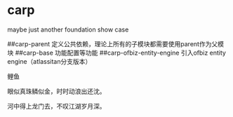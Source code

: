 # carp
maybe just another foundation show case

##carp-parent
定义公共依赖，理论上所有的子模块都需要使用parent作为父模块
##carp-base
功能配置等功能
##carp-ofbiz-entity-engine
引入ofbiz entity engine（atlassitan分支版本）


鲤鱼

眼似真珠鳞似金，时时动浪出还沈。

河中得上龙门去，不叹江湖岁月深。
